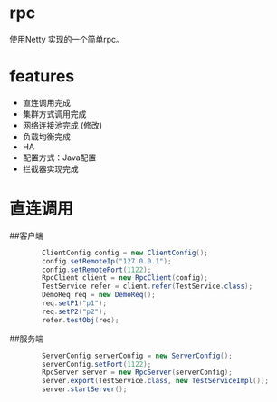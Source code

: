 # rpc
使用Netty 实现的一个简单rpc。

# features
- 直连调用完成
- 集群方式调用完成
- 网络连接池完成 (修改)
- 负载均衡完成
- HA
- 配置方式：Java配置
- 拦截器实现完成



# 直连调用

##客户端

``` java
		ClientConfig config = new ClientConfig();
		config.setRemoteIp("127.0.0.1");
		config.setRemotePort(1122);
		RpcClient client = new RpcClient(config);
		TestService refer = client.refer(TestService.class);	
		DemoReq req = new DemoReq();
		req.setP1("p1");
		req.setP2("p2");
		refer.testObj(req);
```
##服务端

``` java
		ServerConfig serverConfig = new ServerConfig();
		serverConfig.setPort(1122);		
		RpcServer server = new RpcServer(serverConfig);
		server.export(TestService.class, new TestServiceImpl());
		server.startServer();
```
	